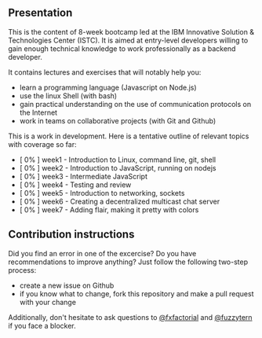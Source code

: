 ## Presentation

This is the content of 8-week bootcamp led at the IBM Innovative Solution & Technologies Center (ISTC). It is aimed at entry-level developers willing to gain enough technical knowledge to work professionally as a backend developer.

It contains lectures and exercises that will notably help you:

- learn a programming language (Javascript on Node.js)
- use the linux Shell (with bash)
- gain practical understanding on the use of communication protocols on the Internet
- work in teams on collaborative projects (with Git and Github)

This is a work in development. Here is a tentative outline of relevant topics with coverage so far:

- [ 0% ] week1 - Introduction to Linux, command line, git, shell
- [ 0% ] week2 - Introduction to JavaScript, running on nodejs
- [ 0% ] week3 - Intermediate JavaScript
- [ 0% ] week4 - Testing and review
- [ 0% ] week5 - Introduction to networking, sockets
- [ 0% ] week6 - Creating a decentralized multicast chat server
- [ 0% ] week7 - Adding flair, making it pretty with colors

## Contribution instructions

Did you find an error in one of the excercise? Do you have recommendations to improve anything? Just follow the following two-step process:

- create a new issue on Github
- if you know what to change, fork this repository and make a pull request with your change

Additionally, don't hesitate to ask questions to [@fxfactorial](https://github.com/fxfactorial) and [@fuzzytern](https://github.com/fuzzytern) if you face a blocker.

